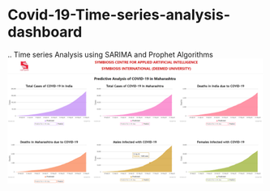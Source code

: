 # Covid-19-Time-series-analysis-dashboard
..
Time series Analysis using SARIMA and Prophet Algorithms
![plot](image.png)
